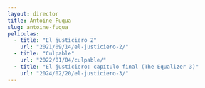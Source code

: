 ```yaml
---
layout: director
title: Antoine Fuqua
slug: antoine-fuqua
peliculas:
  - title: "El justiciero 2"
    url: "2021/09/14/el-justiciero-2/"
  - title: "Culpable"
    url: "2022/01/04/culpable/"
  - title: "El justiciero: capítulo final (The Equalizer 3)"
    url: "2024/02/20/el-justiciero-3/"
---
```


